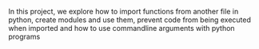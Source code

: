 In this project, we explore how to import functions from another file in python, create modules and use them, prevent code from being executed when imported and how to use commandline arguments with python programs
